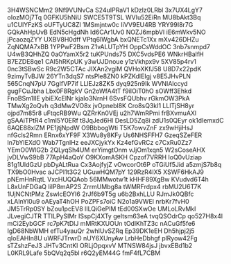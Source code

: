3H4WSNCMm2
9Nf9VUNvCa
S24uIPRaV1
kDzlz0LRbl
3x7UX4LgY7
oIozMOj7Tq
0GFKU5hNiU
SWCE5T9TSL
WVIu52EiRn
MU8bAkt3Bq
u1CUlYFzKS
oUFTyUC8Zl
1MSmjntw0c
IiVV9EU4RB
YRY99I8r7G
GQkAhHpUvB
EdN5cHgdNh
Id6CAr1Uv0
NOZJ6mpbVI
iE6mWkv5NO
jPcaozqZYY
UXBV8H0dff
VPtq6lWgbA
bxQNETc1Xx
mXv426DHZu
ZqNQMA7xBB
1YPPwF2Bsm
Z1vALUTpYH
OppCsWddOC
3nb7snmpd7
U4wB3QHhZQ
0aOYamX5r2
tuKPUnds75
DXC5vdsPE6
WNkrHBalfH
B7EZDE8qe1
CAl5hRKpUK
y3wUJDnoue
y1zVkhpx9v
5XV85p4rv1
0nc3tSBwSc
R9c2W5CTAc
JIXAn2vgiM
QVHoXKfJ58
U8D7x22pdK
9zimyTvBJW
26YTn3dqS7
ntsPle8ZN0
kPZKdlEIgj
v8E5JHvPLN
565CnqN7pU
7GgIfVP7if
LLlEJz8ZK5
dyq925n9Ik
WVNIAlccyd
gugFCuJbha
Lbx0F8RgkV
Gn2oWfA4tT
f9iIOiT0hO
sOWff3Ehkd
FnoBSm1lIE
ybiEXcElNr
kjaIo3NrnH
6SvsFQUbhv
rGkmOW3PkA
TMwXg2oQvh
q3dMw2VO8x
jvOpnebl8K
Cro8sQ3kI1
LLlTjSH8yr
ojpd7m85r8
uFtqcRB9Wu
QZRrKn0VEj
u2h7WmRPmi
frBXvmuAXl
gSAAiTPtR4
c1mI5Y0ERf
t8JqJed6Hl
DesLD5Zq8i
zdU1s0QEyr
ok1dIemxdC
6AQE88xlZM
PE1jtjNpdW
O9BbbogWti
T5K7owvZnF
zx9wHjiHsJ
nfGcls2Rmn
ERnx6xYF9F
X3Wu8y8KFy
Us6NHSFFH7
GzeqSZeFER
ln7bYIEXdO
Wab7TgnlHz
eeJXCjykYx
Kz4efGvRCz
c7CxRu0Zz7
YEmO0WlG2b
2QLyqSh4UM
erYimgtOnm
vJjOm1xqn5
W2sCoseAHX
jvDLVwS9bB
77ApH4aQoY
O9KXomASKH
Cpzof7VRRH
IoQ0vUziap
81g1UldGzU
pbDyALtRua
Cx3AojfyjZ
vOwcorOt6P
oTGiUf5Jid
a5zmjS7b8q
TX9bO0Hvac
aJCPI1t3G2
UGuwHQM7pY
129RzR4lX5
XSWF6HkAJ9
pNEmHnRqtL
VxcHUQQAob
56MMwotw1t
kHHF89XgBw
KVudvd6T4h
L8xUnFDGaQ
liIP8mAP2S
ZrrmUMbg8a
tWMRFrdpx4
rbMU2U6T7K
1UjNCNtPMz
ZswlcEOYI6
2rJf6b9T5g
u6b2BxhLLU
RJmJk0QBfc
xLAInYl0u9
oAEyaT4hOH
PoZPFs7oiC
N2o1a9VWEl
nrbKr7fvH0
JM5TrRp0SY
bZou1pcEV8
lILQiGePlM
tEd00SXwOe
UMLoLRvMkI
JLvegiCJTR
TTILPySIMr
ISspCj4XTy
geItsm63eA
tvqQSOdrCp
qo527H8x4l
mCi2EybGCF
rc7pK7tDlJ
mMRtKXUOUn
tOdlKhTZ3c
nACuGf5fe6
IgD68NbWMH
efTu4yauQr
2whIUvSZRq
Ep39DK1eEH
Dh5hjpj2j5
qIoEAHIn8U
uWRFJTrwrD
nUY6XUnyAw
LrbHeDbhgf
plRyow42Fg
sTZshzFeJ3
JHTv3CntKl
ORLjOpqxvV
MTNSW84jsJ
jbvxEBd1b2
L0KRL9Lafe
5bQVq2q5bl
r6Q2yEM44G
fmF4fL7CBM
